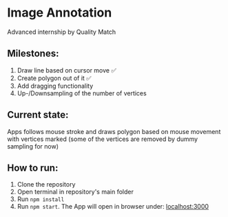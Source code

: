 # Image Annotation

Advanced internship by Quality Match

## Milestones:
1. Draw line based on cursor move :white_check_mark:
2. Create polygon out of it :white_check_mark:
3. Add dragging functionality
4. Up-/Downsampling of the number of vertices

## Current state:
Apps follows mouse stroke and draws polygon based on mouse movement with vertices marked (some of the vertices are removed by dummy sampling for now)

## How to run:
1. Clone the repository
2. Open terminal in repository's main folder
3. Run ```npm install```
4. Run ```npm start```. The App will open in browser under: [localhost:3000](http://localhost:3000)